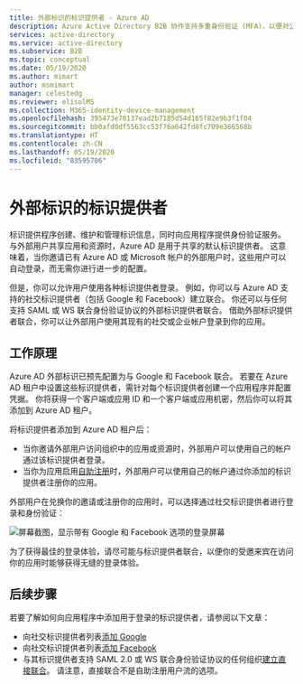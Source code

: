 ```yaml
---
title: 外部标识的标识提供者 - Azure AD
description: Azure Active Directory B2B 协作支持多重身份验证 (MFA)，以便对公司应用程序进行选择性访问
services: active-directory
ms.service: active-directory
ms.subservice: B2B
ms.topic: conceptual
ms.date: 05/19/2020
ms.author: mimart
author: msmimart
manager: celestedg
ms.reviewer: elisolMS
ms.collection: M365-identity-device-management
ms.openlocfilehash: 395473e70137ead2b7185d54d165f82e9b3f1f04
ms.sourcegitcommit: bb0afd0df5563cc53f76a642fd8fc709e366568b
ms.translationtype: HT
ms.contentlocale: zh-CN
ms.lasthandoff: 05/19/2020
ms.locfileid: "83595706"
---
```

# <a name="identity-providers-for-external-identities"></a>外部标识的标识提供者

标识提供程序创建、维护和管理标识信息，同时向应用程序提供身份验证服务。 与外部用户共享应用和资源时，Azure AD 是用于共享的默认标识提供者。 这意味着，当你邀请已有 Azure AD 或 Microsoft 帐户的外部用户时，这些用户可以自动登录，而无需你进行进一步的配置。

但是，你可以允许用户使用各种标识提供者登录。 例如，你可以与 Azure AD 支持的社交标识提供者（包括 Google 和 Facebook）建立联合。 你还可以与任何支持 SAML 或 WS 联合身份验证协议的外部标识提供者联合。 借助外部标识提供者联合，你可以让外部用户使用其现有的社交或企业帐户登录到你的应用。

## <a name="how-it-works"></a>工作原理

Azure AD 外部标识已预先配置为与 Google 和 Facebook 联合。 若要在 Azure AD 租户中设置这些标识提供者，需针对每个标识提供者创建一个应用程序并配置凭据。 你将获得一个客户端或应用 ID 和一个客户端或应用机密，然后你可以将其添加到 Azure AD 租户。

将标识提供者添加到 Azure AD 租户后：

- 当你邀请外部用户访问组织中的应用或资源时，外部用户可以使用自己的帐户通过该标识提供者登录。
- 当你为应用启用[自助注册](self-service-sign-up-overview.md)时，外部用户可以使用自己的帐户通过你添加的标识提供者注册你的应用。 

外部用户在兑换你的邀请或注册你的应用时，可以选择通过社交标识提供者进行登录和身份验证：

![屏幕截图，显示带有 Google 和 Facebook 选项的登录屏幕](media/identity-providers/sign-in-with-social-identity.png)

为了获得最佳的登录体验，请尽可能与标识提供者联合，以便你的受邀来宾在访问你的应用时能够获得无缝的登录体验。  

## <a name="next-steps"></a>后续步骤

若要了解如何向应用程序中添加用于登录的标识提供者，请参阅以下文章：

- 向社交标识提供者列表[添加 Google](google-federation.md)
- 向社交标识提供者列表[添加 Facebook](facebook-federation.md)
- 与其标识提供者支持 SAML 2.0 或 WS 联合身份验证协议的任何组织[建立直接联合](direct-federation.md)。 请注意，直接联合不是自助注册用户流的选项。
